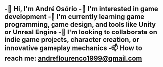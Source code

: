 -👋 Hi, I'm André Osório
-👀 I'm interested in game development
-🌱 I'm currently learning game programming, game design, and tools like Unity or Unreal Engine
-💞️ I'm looking to collaborate on indie game projects, character creation, or innovative gameplay mechanics
-📫 How to reach me: andreflourenco1999@gmail.com
-

<!---
AndLoure/AndLoure is a ✨ special ✨ repository because its `README.md` (this file) appears on your GitHub profile.
You can click the Preview link to take a look at your changes.
--->
